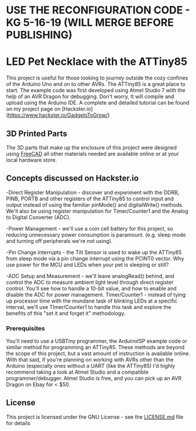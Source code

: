 # USE THE RECONFIGURATION CODE - KG 5-16-19 (WILL MERGE BEFORE PUBLISHING)

# LED Pet Necklace with the ATTiny85

This project is useful for those looking to journey outside the cozy confines of the Arduino Uno and on to other AVRs. The ATTiny85 is a great place to start. The example code was first developed using Atmel Studio 7 with the help of an AVR Dragon for debugging. Don't worry, It will compile and upload using the Arduino IDE. A complete and detailed tutorial can be found on my project page on [Hackster.io] (https://www.hackster.io/GadgetsToGrow/)

## 3D Printed Parts

The 3D parts that make up the enclosure of this project were designed using [FreeCAD](https://www.freecadweb.org/) all other materials needed are available online or at your local hardware store.


## Concepts discussed on Hackster.io 

-Direct Register Manipulation - discover and experiment with the DDRB, PINB, PORTB and other registers of the ATTiny85 to control input and output instead of using the familiar pinMode() and digitalWrite() methods. We'll also be using register manipulation for Timer/Counter1 and the Analog to Digital Converter (ADC).

-Power Management - we'll use a coin cell battery for this project, so reducing unnecessary power consumption is paramount. (e.g. sleep mode and turning off peripherals we're not using).

-Pin Change Interrupts - the Tilt Sensor is used to wake up the ATTiny85 from sleep mode via a pin change interrupt using the PCINT0 vector. Why use power for the MCU and LEDs when your pet is sleeping or still?

-ADC Setup and Measurement - we'll leave analogRead() behind, and control the ADC to measure ambient light level through direct register control. You'll see how to handle a 10-bit value, and how to enable and disable the ADC for power management.
Timer/Counter1 - instead of tying up processor time with the mundane task of blinking LEDs at a specific interval, we'll use TImer/Counter1 to handle this task and explore the benefits of this "set it and forget it" methodology.

### Prerequisites

You'll need to use a USBTiny programmer, the ArduinoISP example code or similar method for programming an ATTiny85. These methods are beyond the scope of this project, but a vast amount of instruction is available online.
With that said, if you're planning on working with AVRs other than the Arduino (especially ones without a UART (like the ATTiny85) I'd highly recommend taking a look at Atmel Studio and a compatible programmer/debugger. Atmel Studio is free, and you can pick up an AVR Dragon on Ebay for < $50.

## License

This project is licensed under the GNU License - see the [LICENSE.md](LICENSE.md) file for details


